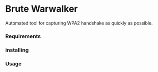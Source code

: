 # Brute Warwalker
Automated tool for capturing WPA2 handshake as quickly as possible.

### Requirements

### installing

### Usage
